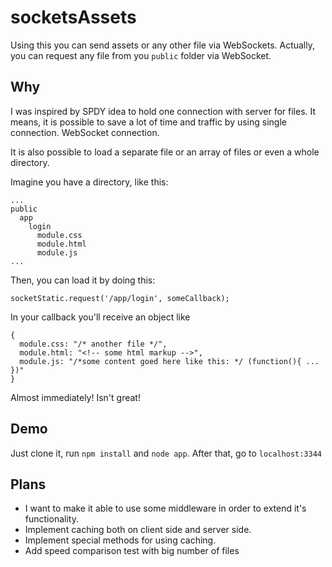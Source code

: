 # socketsAssets

Using this you can send assets or any other file via WebSockets. Actually, you can request any file from you `public` folder via WebSocket.

## Why

I was inspired by SPDY idea to hold one connection with server for files. It means, it is possible to save 
a lot of time and traffic by using single connection. WebSocket connection.

It is also possible to load a separate file or an array of files or even a whole directory.

Imagine you have a directory, like this:

```
...
public
  app
    login
      module.css
      module.html
      module.js
...
```

Then, you can load it by doing this:

`socketStatic.request('/app/login', someCallback);`

In your callback you'll receive an object like

```
{
  module.css: "/* another file */",
  module.html: "<!-- some html markup -->",
  module.js: "/*some content goed here like this: */ (function(){ ... })"
}
```

Almost immediately! Isn't great!

## Demo

Just clone it, run `npm install` and `node app`. After that, go to `localhost:3344`

## Plans
* I want to make it able to use some middleware in order to extend it's functionality.
* Implement caching both on client side and server side.
* Implement special methods for using caching.
* Add speed comparison test with big number of files
